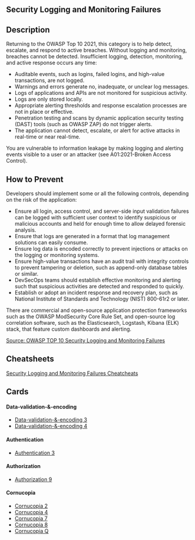 ## Security Logging and Monitoring Failures
## Description
Returning to the OWASP Top 10 2021, this category is to help detect, escalate, and respond to active breaches. Without logging and monitoring, breaches cannot be detected. Insufficient logging, detection, monitoring, and active response occurs any time:

- Auditable events, such as logins, failed logins, and high-value transactions, are not logged.
- Warnings and errors generate no, inadequate, or unclear log messages.
- Logs of applications and APIs are not monitored for suspicious activity.
- Logs are only stored locally.
- Appropriate alerting thresholds and response escalation processes are not in place or effective.
- Penetration testing and scans by dynamic application security testing (DAST) tools (such as OWASP ZAP) do not trigger alerts.
- The application cannot detect, escalate, or alert for active attacks in real-time or near real-time.

You are vulnerable to information leakage by making logging and alerting events visible to a user or an attacker (see A01:2021-Broken Access Control).

## How to Prevent
Developers should implement some or all the following controls, depending on the risk of the application:

- Ensure all login, access control, and server-side input validation failures can be logged with sufficient user context to identify suspicious or malicious accounts and held for enough time to allow delayed forensic analysis.
- Ensure that logs are generated in a format that log management solutions can easily consume.
- Ensure log data is encoded correctly to prevent injections or attacks on the logging or monitoring systems.
- Ensure high-value transactions have an audit trail with integrity controls to prevent tampering or deletion, such as append-only database tables or similar.
- DevSecOps teams should establish effective monitoring and alerting such that suspicious activities are detected and responded to quickly.
- Establish or adopt an incident response and recovery plan, such as National Institute of Standards and Technology (NIST) 800-61r2 or later.

There are commercial and open-source application protection frameworks such as the OWASP ModSecurity Core Rule Set, and open-source log correlation software, such as the Elasticsearch, Logstash, Kibana (ELK) stack, that feature custom dashboards and alerting.

[Source: OWASP TOP 10 Security Logging and Monitoring Failures](https://owasp.org/Top10/A09_2021-Security_Logging_and_Monitoring_Failures/)

## Cheatsheets
[Security Logging and Monitoring Failures Cheatcheats](https://cheatsheetseries.owasp.org/IndexTopTen.html#a092021-security-logging-and-monitoring-failures)

## Cards
#### Data-validation-&-encoding
- [Data-validation-&-encoding 3](/cards/VE3)
- [Data-validation-&-encoding 4](/cards/VE4)

#### Authentication
- [Authentication 3](/cards/AT3)

#### Authorization
- [Authorization 9](/cards/AZ9)



#### Cornucopia
- [Cornucopia 2](/cards/C2)
- [Cornucopia 4](/cards/C4)
- [Cornucopia 7](/cards/C7)
- [Cornucopia 8](/cards/C8)
- [Cornucopia Q](/cards/CQ)
